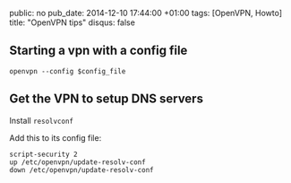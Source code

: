 public: no
pub_date: 2014-12-10 17:44:00 +01:00
tags: [OpenVPN, Howto]
title: "OpenVPN tips"
disqus: false

## Starting a vpn with a config file

    openvpn --config $config_file

## Get the VPN to setup DNS servers

Install `resolvconf`

Add this to its config file:

    script-security 2
    up /etc/openvpn/update-resolv-conf
    down /etc/openvpn/update-resolv-conf
